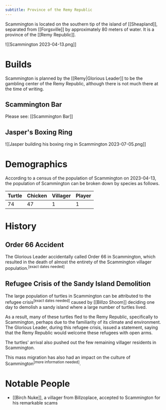 ```yaml
---
subtitle: Province of the Remy Republic
---
```


Scammington is located on the southern tip of the island of [[Sheapland]], separated from [[Forgsville]] by approximately 80 meters of water. It is a province of the [[Remy Republic]].

![[Scammington 2023-04-13.png]]

# Builds
Scammington is planned by the [[Remy|Glorious Leader]] to be the gambling center of the Remy Republic, although there is not much there at the time of writing.

## Scammington Bar
Please see: [[Scammington Bar]]

## Jasper's Boxing Ring

![[Jasper building his boxing ring in Scammington 2023-07-05.png]]

# Demographics
According to a census of the population of Scammington on 2023-04-13, the population of Scammington can be broken down by species as follows.

| Turtle | Chicken | Villager | Player |
| ------ | ------- | -------- | ------ |
| 74     | 47      | 1        | 1      |

# History

## Order 66 Accident
The Glorious Leader accidentally called Order 66 in Scammington, which resulted in the death of almost the entirety of the Scammington villager population.<sup>[exact dates needed]</sup>

## Refugee Crisis of the Sandy Island Demolition
The large population of turtles in Scammington can be attributed to the refugee crisis<sup>[exact dates needed]</sup> caused by [[Billzo Shoom]] deciding one day to demolish a sandy island where a large number of turtles lived.

As a result, many of these turtles fled to the Remy Republic, specifically to Scammington, perhaps due to the familiarity of its climate and environment. The Glorious Leader, during this refugee crisis, issued a statement, saying that the Remy Republic would welcome these refugees with open arms.

The turtles' arrival also pushed out the few remaining villager residents in Scammington.

This mass migration has also had an impact on the culture of Scammington<sup>[more information needed]</sup>.

# Notable People
- [[Birch Nuke]], a villager from Billzoplace, accepted to Scammington for his remarkable scams